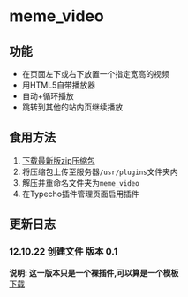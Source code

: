 # meme_video
## 功能
- 在页面左下或右下放置一个指定宽高的视频
- 用HTML5自带播放器
- 自动+循环播放
- 跳转到其他的站内页继续播放  

## 食用方法
1. [下载最新版zip压缩包](https://github.com/qaqxhy/meme_video/archive/refs/heads/main.zip)
2.  将压缩包上传至服务器```/usr/plugins```文件夹内
3.  解压并重命名文件夹为```meme_video```
4.  在Typecho插件管理页面启用插件  
## 更新日志
### 12.10.22 创建文件 版本 0.1
**说明: 这一版本只是一个裸插件,可以算是一个模板**  
[下载](https://github.com/qaqxhy/meme_video/archive/refs/tags/v0.1.zip)